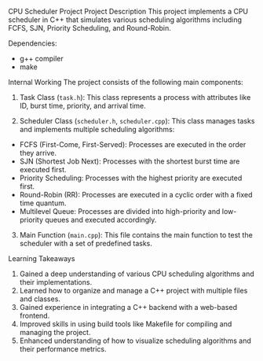 CPU Scheduler Project
Project Description
This project implements a CPU scheduler in C++ that simulates various scheduling algorithms including FCFS, SJN, Priority Scheduling, and Round-Robin. 

Dependencies:
- g++ compiler
- make

Internal Working
The project consists of the following main components:

1. Task Class (`task.h`): This class represents a process with attributes like ID, burst time, priority, and arrival time.

2. Scheduler Class (`scheduler.h`, `scheduler.cpp`): This class manages tasks and implements multiple scheduling algorithms:
- FCFS (First-Come, First-Served): Processes are executed in the order they arrive.
- SJN (Shortest Job Next): Processes with the shortest burst time are executed first.
- Priority Scheduling: Processes with the highest priority are executed first.
- Round-Robin (RR): Processes are executed in a cyclic order with a fixed time quantum.
- Multilevel Queue: Processes are divided into high-priority and low-priority queues and executed accordingly.

3. Main Function (`main.cpp`): This file contains the main function to test the scheduler with a set of predefined tasks.

Learning Takeaways
1. Gained a deep understanding of various CPU scheduling algorithms and their implementations.
2. Learned how to organize and manage a C++ project with multiple files and classes.
3. Gained experience in integrating a C++ backend with a web-based frontend.
4. Improved skills in using build tools like Makefile for compiling and managing the project.
5. Enhanced understanding of how to visualize scheduling algorithms and their performance metrics.


